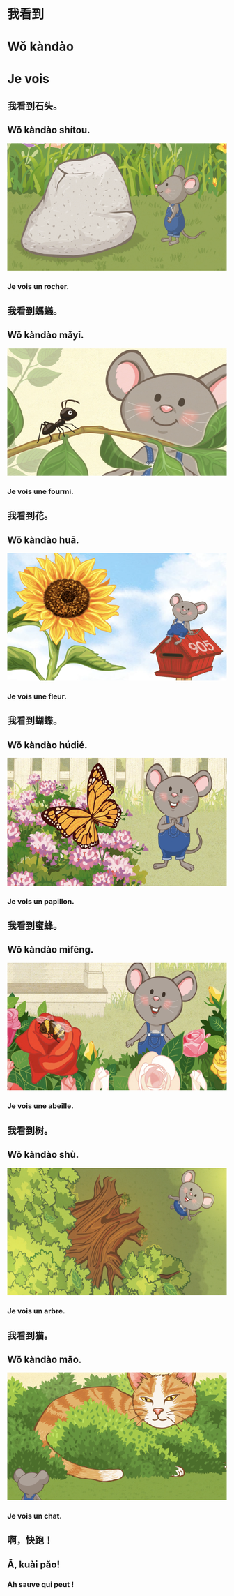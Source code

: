 # 我看到
# Wǒ kàndào
# Je vois


## 我看到石头。
## Wǒ kàndào shítou.
![](../../static/images/je_vois/img_1.png)
### Je vois un rocher.


## 我看到螞蟻。
## Wǒ kàndào mǎyǐ.
![](../../static/images/je_vois/img_2.png)
### Je vois une fourmi.

## 我看到花。
## Wǒ kàndào huā.
![](../../static/images/je_vois/img_3.png)
### Je vois une fleur.


## 我看到蝴蝶。
## Wǒ kàndào húdié.
![](../../static/images/je_vois/img_4.png)
### Je vois un papillon.

## 我看到蜜蜂。
## Wǒ kàndào mìfēng.
![](../../static/images/je_vois/img_5.png)
### Je vois une abeille.

## 我看到树。
## Wǒ kàndào shù.
![](../../static/images/je_vois/img_6.png)
### Je vois un arbre.

## 我看到猫。
## Wǒ kàndào māo.
![](../../static/images/je_vois/img_7.png)
### Je vois un chat.

## 啊，快跑！
## Ā, kuài pǎo!
### Ah sauve qui peut !
